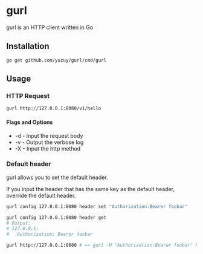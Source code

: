 # gurl

gurl is an HTTP client written in Go

## Installation

```
go get github.com/yuzuy/gurl/cmd/gurl
```

## Usage

### HTTP Request

```bash
gurl http://127.0.0.1:8080/v1/hello
```

#### Flags and Options

- -d - Input the request body
- -v - Output the verbose log
- -X - Input the http method

### Default header

gurl allows you to set the default header.

If you input the header that has the same key as the default header, override the default header.

```bash
gurl config 127.0.0.1:8080 header set "Authorization:Bearer foobar"

gurl config 127.0.0.1:8080 header get
# Output:
# 127.0.0.1:
#   Authorization: Bearer foobar

gurl http://127.0.0.1:8080 # == gurl -H "Authorization:Bearer foobar" http://127.0.0.1:8080
```
